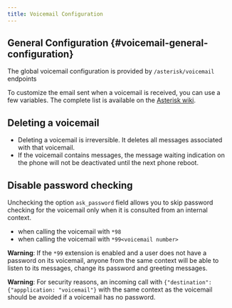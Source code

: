 ```yaml
---
title: Voicemail Configuration
---
```


## General Configuration {#voicemail-general-configuration}

The global voicemail configuration is provided by `/asterisk/voicemail` endpoints

To customize the email sent when a voicemail is received, you can use a few variables. The complete
list is available on the
[Asterisk wiki](https://wiki.asterisk.org/wiki/display/AST/VoiceMail+Channel+Variables).

## Deleting a voicemail

- Deleting a voicemail is irreversible. It deletes all messages associated with that voicemail.
- If the voicemail contains messages, the message waiting indication on the phone will not be
  deactivated until the next phone reboot.

## Disable password checking

Unchecking the option `ask_password` field allows you to skip password checking for the voicemail
only when it is consulted from an internal context.

- when calling the voicemail with `*98`
- when calling the voicemail with `*99<voicemail number>`

**Warning**: If the `*99` extension is enabled and a user does not have a password on its voicemail,
anyone from the same context will be able to listen to its messages, change its password and
greeting messages.

**Warning**: For security reasons, an incoming call with
`{"destination": {"appplication: "voicemail"}` with the same context as the voicemail should be
avoided if a voicemail has no password.
